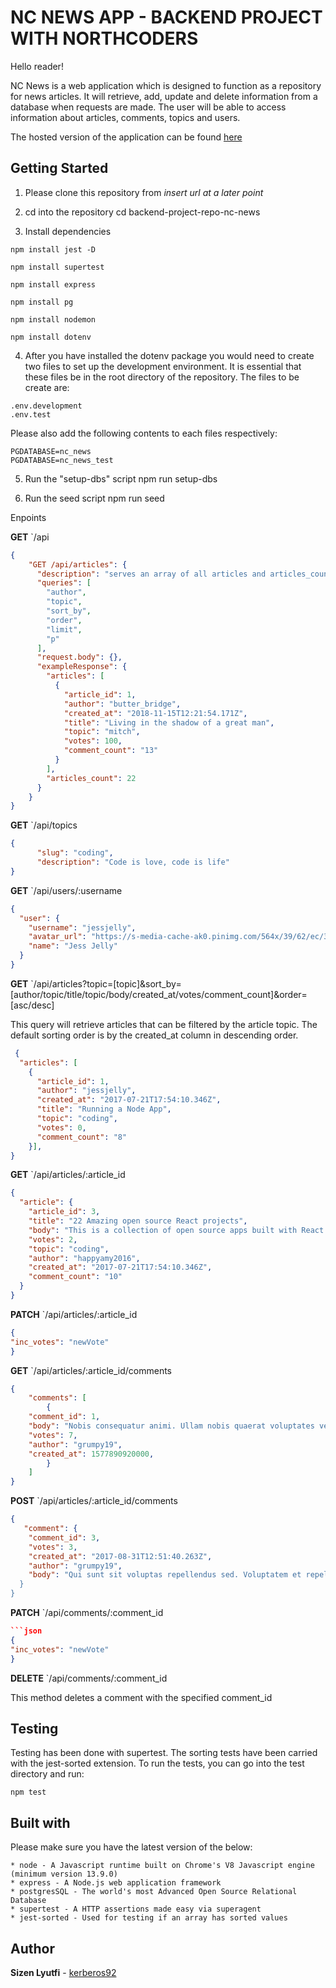 # NC NEWS APP - BACKEND PROJECT WITH NORTHCODERS

Hello reader!

NC News is a web application which is designed to function as a repository for news articles. It will retrieve, add, update and delete information from a database when requests are made. The user will be able to access information about articles, comments, topics and users.

The hosted version of the application can be found [here](https://sizens-nc-news-app.herokuapp.com/api)

## Getting Started

1. Please clone this repository from *insert url at a later point*

2. cd into the repository
cd backend-project-repo-nc-news

3. Install dependencies

```
npm install jest -D

npm install supertest

npm install express

npm install pg

npm install nodemon

npm install dotenv
```

4. After you have installed the dotenv package you would need to create two files to set up the development environment. It is essential that these files be in the root directory of the repository.
The files to be create are:

```
.env.development
.env.test
```

Please also add the following contents to each files respectively:

```
PGDATABASE=nc_news
PGDATABASE=nc_news_test
```

5. Run the "setup-dbs" script
npm run setup-dbs

6. Run the seed script
npm run seed

Enpoints

**GET** `/api
```json
{
    "GET /api/articles": {
      "description": "serves an array of all articles and articles_count which is the total number of articles before limit and p is queried",
      "queries": [
        "author",
        "topic",
        "sort_by",
        "order",
        "limit",
        "p"
      ],
      "request.body": {},
      "exampleResponse": {
        "articles": [
          {
            "article_id": 1,
            "author": "butter_bridge",
            "created_at": "2018-11-15T12:21:54.171Z",
            "title": "Living in the shadow of a great man",
            "topic": "mitch",
            "votes": 100,
            "comment_count": "13"
          }
        ],
        "articles_count": 22
      }
    }
}
```
**GET** `/api/topics
```json
{
      "slug": "coding",
      "description": "Code is love, code is life"
}
```
**GET** `/api/users/:username
```json
{
  "user": {
    "username": "jessjelly",
    "avatar_url": "https://s-media-cache-ak0.pinimg.com/564x/39/62/ec/3962eca164e60cf46f979c1f57d4078b.jpg",
    "name": "Jess Jelly"
  }
}
```
**GET** `/api/articles?topic=[topic]&sort_by=[author/topic/title/topic/body/created_at/votes/comment_count]&order=[asc/desc]

This query will retrieve articles that can be filtered by the article topic. The default sorting order is by the created_at column in descending order.

```json
 {
  "articles": [
    {
      "article_id": 1,
      "author": "jessjelly",
      "created_at": "2017-07-21T17:54:10.346Z",
      "title": "Running a Node App",
      "topic": "coding",
      "votes": 0,
      "comment_count": "8"
    }],
}
```
**GET** `/api/articles/:article_id
```json
{
  "article": {
    "article_id": 3,
    "title": "22 Amazing open source React projects",
    "body": "This is a collection of open source apps built with React.JS library. In this observation, we compared nearly 800 projects to pick the top 22. (React Native: 11, React: 11)...",
    "votes": 2,
    "topic": "coding",
    "author": "happyamy2016",
    "created_at": "2017-07-21T17:54:10.346Z",
    "comment_count": "10"
  }
}
```
**PATCH** `/api/articles/:article_id
```json
{
"inc_votes": "newVote"
}
```
**GET** `/api/articles/:article_id/comments
```json
{
    "comments": [
        {
    "comment_id": 1,
    "body": "Nobis consequatur animi. Ullam nobis quaerat voluptates veniam.",
    "votes": 7,
    "author": "grumpy19",
    "created_at": 1577890920000,
        }
    ]
}
```
**POST** `/api/articles/:article_id/comments
```json
{
   "comment": {
    "comment_id": 3,
    "votes": 3,
    "created_at": "2017-08-31T12:51:40.263Z",
    "author": "grumpy19",
    "body": "Qui sunt sit voluptas repellendus sed. Voluptatem et repellat fugiat.
  }
}
```
**PATCH** `/api/comments/:comment_id
```json
```json
{
"inc_votes": "newVote"
}
```
**DELETE** `/api/comments/:comment_id

This method deletes a comment with the specified comment_id

## Testing

Testing has been done with supertest. The sorting tests have been carried with the jest-sorted extension.
To run the tests, you can go into the test directory and run:

```
npm test
```

## Built with

Please make sure you have the latest version of the below:

```
* node - A Javascript runtime built on Chrome's V8 Javascript engine (minimum version 13.9.0)
* express - A Node.js web application framework
* postgresSQL - The world's most Advanced Open Source Relational Database
* supertest - A HTTP assertions made easy via superagent
* jest-sorted - Used for testing if an array has sorted values
```

## Author
**Sizen Lyutfi** - [kerberos92](https://github.com/kerberos16)

